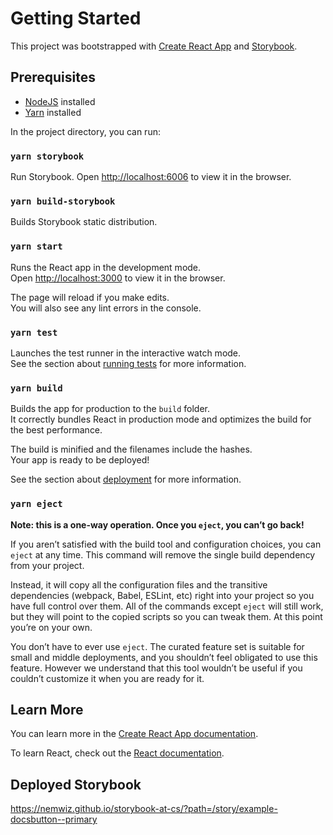 # Getting Started

This project was bootstrapped with [Create React App](https://github.com/facebook/create-react-app) 
and [Storybook](https://storybook.js.org/docs/react/get-started/introduction).

## Prerequisites

- [NodeJS](https://nodejs.org/en/) installed
- [Yarn](https://yarnpkg.com/getting-started/install) installed

In the project directory, you can run:

### `yarn storybook`

Run Storybook. Open [http://localhost:6006](http://localhost:6006) to view it in the browser.

### `yarn build-storybook`

Builds Storybook static distribution.

### `yarn start`

Runs the React app in the development mode.\
Open [http://localhost:3000](http://localhost:3000) to view it in the browser.

The page will reload if you make edits.\
You will also see any lint errors in the console.

### `yarn test`

Launches the test runner in the interactive watch mode.\
See the section about [running tests](https://facebook.github.io/create-react-app/docs/running-tests) for more information.

### `yarn build`

Builds the app for production to the `build` folder.\
It correctly bundles React in production mode and optimizes the build for the best performance.

The build is minified and the filenames include the hashes.\
Your app is ready to be deployed!

See the section about [deployment](https://facebook.github.io/create-react-app/docs/deployment) for more information.

### `yarn eject`

**Note: this is a one-way operation. Once you `eject`, you can’t go back!**

If you aren’t satisfied with the build tool and configuration choices, you can `eject` at any time. This command will remove the single build dependency from your project.

Instead, it will copy all the configuration files and the transitive dependencies (webpack, Babel, ESLint, etc) right into your project so you have full control over them. All of the commands except `eject` will still work, but they will point to the copied scripts so you can tweak them. At this point you’re on your own.

You don’t have to ever use `eject`. The curated feature set is suitable for small and middle deployments, and you shouldn’t feel obligated to use this feature. However we understand that this tool wouldn’t be useful if you couldn’t customize it when you are ready for it.

## Learn More

You can learn more in the [Create React App documentation](https://facebook.github.io/create-react-app/docs/getting-started).

To learn React, check out the [React documentation](https://reactjs.org/).

## Deployed Storybook

https://nemwiz.github.io/storybook-at-cs/?path=/story/example-docsbutton--primary
